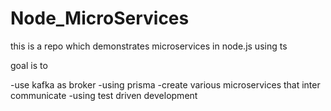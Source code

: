# Node_MicroServices
this is a repo which demonstrates microservices in node.js using ts 

goal is to

-use kafka as broker
-using prisma
-create various microservices that inter communicate
-using test driven development


